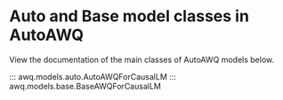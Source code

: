 # Auto and Base model classes in AutoAWQ

View the documentation of the main classes of AutoAWQ models below.

::: awq.models.auto.AutoAWQForCausalLM
::: awq.models.base.BaseAWQForCausalLM
